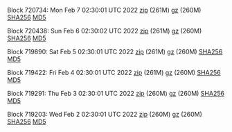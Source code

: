 Block 720734: Mon Feb  7 02:30:01 UTC 2022 [zip](https://files.01coin.io/mainnet/2022-02-07/bootstrap.dat.zip) (261M) [gz](https://files.01coin.io/mainnet/2022-02-07/bootstrap.dat.tar.gz) (260M) [SHA256](https://files.01coin.io/mainnet/2022-02-07/sha256.txt) [MD5](https://files.01coin.io/mainnet/2022-02-07/md5.txt)

Block 720438: Sun Feb  6 02:30:02 UTC 2022 [zip](https://files.01coin.io/mainnet/2022-02-06/bootstrap.dat.zip) (261M) [gz](https://files.01coin.io/mainnet/2022-02-06/bootstrap.dat.tar.gz) (260M) [SHA256](https://files.01coin.io/mainnet/2022-02-06/sha256.txt) [MD5](https://files.01coin.io/mainnet/2022-02-06/md5.txt)

Block 719890: Sat Feb  5 02:30:01 UTC 2022 [zip](https://files.01coin.io/mainnet/2022-02-05/bootstrap.dat.zip) (261M) [gz](https://files.01coin.io/mainnet/2022-02-05/bootstrap.dat.tar.gz) (260M) [SHA256](https://files.01coin.io/mainnet/2022-02-05/sha256.txt) [MD5](https://files.01coin.io/mainnet/2022-02-05/md5.txt)

Block 719422: Fri Feb  4 02:30:01 UTC 2022 [zip](https://files.01coin.io/mainnet/2022-02-04/bootstrap.dat.zip) (261M) [gz](https://files.01coin.io/mainnet/2022-02-04/bootstrap.dat.tar.gz) (260M) [SHA256](https://files.01coin.io/mainnet/2022-02-04/sha256.txt) [MD5](https://files.01coin.io/mainnet/2022-02-04/md5.txt)

Block 719291: Thu Feb  3 02:30:01 UTC 2022 [zip](https://files.01coin.io/mainnet/2022-02-03/bootstrap.dat.zip) (260M) [gz](https://files.01coin.io/mainnet/2022-02-03/bootstrap.dat.tar.gz) (260M) [SHA256](https://files.01coin.io/mainnet/2022-02-03/sha256.txt) [MD5](https://files.01coin.io/mainnet/2022-02-03/md5.txt)

Block 719203: Wed Feb  2 02:30:01 UTC 2022 [zip](https://files.01coin.io/mainnet/2022-02-02/bootstrap.dat.zip) (260M) [gz](https://files.01coin.io/mainnet/2022-02-02/bootstrap.dat.tar.gz) (260M) [SHA256](https://files.01coin.io/mainnet/2022-02-02/sha256.txt) [MD5](https://files.01coin.io/mainnet/2022-02-02/md5.txt)
